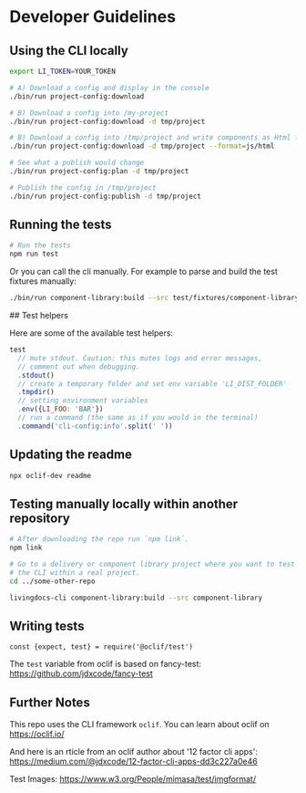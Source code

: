 # Developer Guidelines

## Using the CLI locally

```sh
export LI_TOKEN=YOUR_TOKEN

# A) Download a config and display in the console
./bin/run project-config:download

# B) Download a config into /my-project
./bin/run project-config:download -d tmp/project

# B) Download a config into /tmp/project and write components as Html files
./bin/run project-config:download -d tmp/project --format=js/html

# See what a publish would change
./bin/run project-config:plan -d tmp/project

# Publish the config in /tmp/project
./bin/run project-config:publish -d tmp/project
```


## Running the tests

```bash
# Run the tests
npm run test
```

Or you can call the cli manually.
For example to parse and build the test fixtures manually:
```bash
./bin/run component-library:build --src test/fixtures/component-library
```

## Test helpers

Here are some of the available test helpers:

```js
test
  // mute stdout. Caution: this mutes logs and error messages,
  // comment out when debugging.
  .stdout()
  // create a temporary folder and set env variable 'LI_DIST_FOLDER'
  .tmpdir()
  // setting environment variables
  .env({LI_FOO: 'BAR'})
  // run a command (the same as if you would in the terminal)
  .command('cli-config:info'.split(' '))
```


## Updating the readme

```bash
npx oclif-dev readme
```


## Testing manually locally within another repository

```bash
# After downloading the repo run `npm link`.
npm link

# Go to a delivery or component library project where you want to test
# the CLI within a real project.
cd ../some-other-repo

livingdocs-cli component-library:build --src component-library
```

## Writing tests

`const {expect, test} = require('@oclif/test')`

The `test` variable from oclif is based on fancy-test: https://github.com/jdxcode/fancy-test


## Further Notes

This repo uses the CLI framework `oclif`. You can learn about oclif on https://oclif.io/

And here is an rticle from an oclif author about '12 factor cli apps': https://medium.com/@jdxcode/12-factor-cli-apps-dd3c227a0e46

Test Images:
https://www.w3.org/People/mimasa/test/imgformat/
